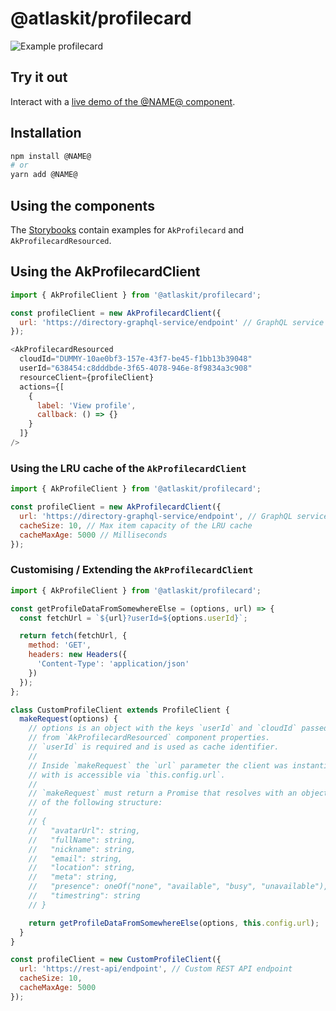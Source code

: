 # @atlaskit/profilecard

![Example profilecard](https://i.imgur.com/Oh5n2aH.png)

## Try it out

Interact with a [live demo of the @NAME@ component](https://aui-cdn.atlassian.com/atlaskit/stories/@NAME@/@VERSION@/).

## Installation

```sh
npm install @NAME@
# or
yarn add @NAME@
```

## Using the components

The [Storybooks](https://aui-cdn.atlassian.com/atlaskit/stories/@NAME@/@VERSION@/) contain examples for `AkProfilecard` and `AkProfilecardResourced`.

## Using the AkProfilecardClient

```javascript
import { AkProfileClient } from '@atlaskit/profilecard';

const profileClient = new AkProfilecardClient({
  url: 'https://directory-graphql-service/endpoint' // GraphQL service endpoint
});

<AkProfilecardResourced
  cloudId="DUMMY-10ae0bf3-157e-43f7-be45-f1bb13b39048"
  userId="638454:c8dddbde-3f65-4078-946e-8f9834a3c908"
  resourceClient={profileClient}
  actions={[
    {
      label: 'View profile',
      callback: () => {}
    }
  ]}
/>
```

### Using the LRU cache of the `AkProfilecardClient`

```javascript
import { AkProfileClient } from '@atlaskit/profilecard';

const profileClient = new AkProfilecardClient({
  url: 'https://directory-graphql-service/endpoint', // GraphQL service endpoint
  cacheSize: 10, // Max item capacity of the LRU cache
  cacheMaxAge: 5000 // Milliseconds
});
```

### Customising / Extending the `AkProfilecardClient`

```javascript
import { AkProfileClient } from '@atlaskit/profilecard';

const getProfileDataFromSomewhereElse = (options, url) => {
  const fetchUrl = `${url}?userId=${options.userId}`;

  return fetch(fetchUrl, {
    method: 'GET', 
    headers: new Headers({
      'Content-Type': 'application/json'
    })
  });
};

class CustomProfileClient extends ProfileClient {
  makeRequest(options) {
    // options is an object with the keys `userId` and `cloudId` passed
    // from `AkProfilecardResourced` component properties.
    // `userId` is required and is used as cache identifier.
    // 
    // Inside `makeRequest` the `url` parameter the client was instantiated
    // with is accessible via `this.config.url`.
    //
    // `makeRequest` must return a Promise that resolves with an object
    // of the following structure:
    //
    // {
    //   "avatarUrl": string,
    //   "fullName": string,
    //   "nickname": string,
    //   "email": string,
    //   "location": string,
    //   "meta": string,
    //   "presence": oneOf("none", "available", "busy", "unavailable"),
    //   "timestring": string
    // }

    return getProfileDataFromSomewhereElse(options, this.config.url);
  }
}

const profileClient = new CustomProfileClient({
  url: 'https://rest-api/endpoint', // Custom REST API endpoint
  cacheSize: 10,
  cacheMaxAge: 5000
});
```
